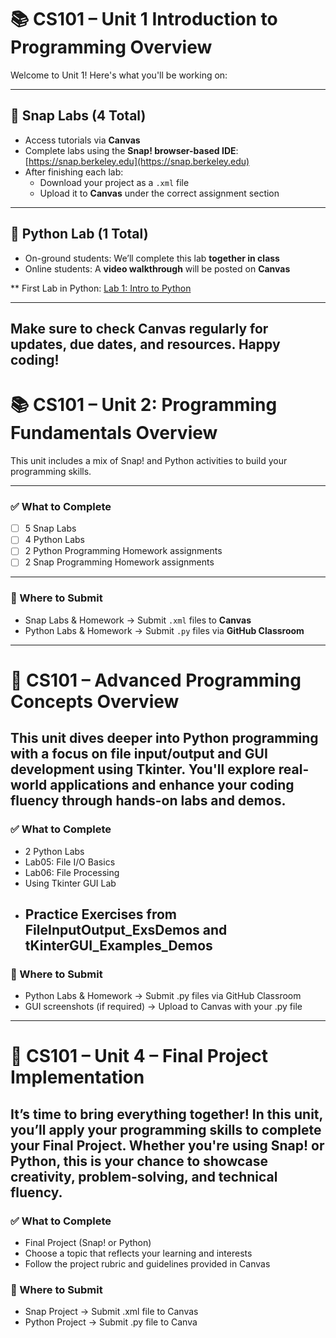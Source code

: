 # 📚 CS101 – Unit 1 Introduction to Programming Overview

Welcome to Unit 1! Here's what you'll be working on:

---

## 🧩 Snap Labs (4 Total)

- Access tutorials via **Canvas**
- Complete labs using the **Snap! browser-based IDE**: [https://snap.berkeley.edu](https://snap.berkeley.edu)
- After finishing each lab:
  - Download your project as a `.xml` file
  - Upload it to **Canvas** under the correct assignment section
---

## 🐍 Python Lab (1 Total)

- On-ground students: We’ll complete this lab **together in class**
- Online students: A **video walkthrough** will be posted on **Canvas**

** First Lab in Python: [Lab 1: Intro to Python](Unit01_Intro/IntroToPython/LabInstruction_README.md)

---

Make sure to check Canvas regularly for updates, due dates, and resources. Happy coding!
---
# 📚 CS101 – Unit 2: Programming Fundamentals Overview

This unit includes a mix of Snap! and Python activities to build your programming skills.

---

### ✅ What to Complete
- [ ] 5 Snap Labs  
- [ ] 4 Python Labs  
- [ ] 2 Python Programming Homework assignments  
- [ ] 2 Snap Programming Homework assignments

---

### 📂 Where to Submit
- Snap Labs & Homework → Submit `.xml` files to **Canvas**
- Python Labs & Homework → Submit `.py` files via **GitHub Classroom**

---

# 🧠 CS101 – Advanced Programming Concepts Overview

This unit dives deeper into Python programming with a focus on file input/output and GUI development using Tkinter. 
You'll explore real-world applications and enhance your coding fluency through hands-on labs and demos.
---
### ✅ What to Complete
- 2 Python Labs
- Lab05: File I/O Basics
- Lab06: File Processing
- Using Tkinter GUI Lab
+ Practice Exercises from FileInputOutput_ExsDemos and tKinterGUI_Examples_Demos
  ---
### 📂 Where to Submit
- Python Labs & Homework → Submit .py files via GitHub Classroom
- GUI screenshots (if required) → Upload to Canvas with your .py file
---

# 🚀 CS101 – Unit 4 – Final Project Implementation

It’s time to bring everything together! In this unit, you’ll apply your programming skills to complete your Final Project. Whether you're using Snap! or Python, this is your chance to showcase creativity, problem-solving, and technical fluency.
---
### ✅ What to Complete
- Final Project (Snap! or Python)
- Choose a topic that reflects your learning and interests
- Follow the project rubric and guidelines provided in Canvas

### 📂 Where to Submit
- Snap Project → Submit .xml file to Canvas
- Python Project → Submit .py file to Canva


